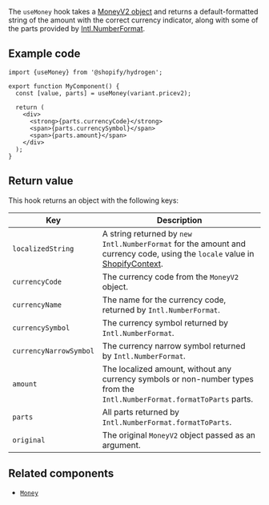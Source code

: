 The `useMoney` hook takes a [MoneyV2 object](/api/storefront/reference/common-objects/moneyv2) and returns a
default-formatted string of the amount with the correct currency indicator, along with some of the parts provided by
[Intl.NumberFormat](https://developer.mozilla.org/en-US/docs/Web/JavaScript/Reference/Global_Objects/Intl/NumberFormat).

## Example code

```tsx
import {useMoney} from '@shopify/hydrogen';

export function MyComponent() {
  const [value, parts] = useMoney(variant.pricev2);

  return (
    <div>
      <strong>{parts.currencyCode}</strong>
      <span>{parts.currencySymbol}</span>
      <span>{parts.amount}</span>
    </div>
  );
}
```

## Return value

This hook returns an object with the following keys:

| Key                    | Description                                                                                                                                                      |
| ---------------------- | ---------------------------------------------------------------------------------------------------------------------------------------------------------------- |
| `localizedString`      | A string returned by `new Intl.NumberFormat` for the amount and currency code, using the `locale` value in [ShopifyContext](/api/hydrogen/hooks/global/useshop). |
| `currencyCode`         | The currency code from the `MoneyV2` object.                                                                                                                     |
| `currencyName`         | The name for the currency code, returned by `Intl.NumberFormat`.                                                                                                 |
| `currencySymbol`       | The currency symbol returned by `Intl.NumberFormat`.                                                                                                             |
| `currencyNarrowSymbol` | The currency narrow symbol returned by `Intl.NumberFormat`.                                                                                                      |
| `amount`               | The localized amount, without any currency symbols or non-number types from the `Intl.NumberFormat.formatToParts` parts.                                         |
| `parts`                | All parts returned by `Intl.NumberFormat.formatToParts`.                                                                                                         |
| `original`             | The original `MoneyV2` object passed as an argument.                                                                                                             |

## Related components

- [`Money`](/api/hydrogen/components/primitive/money)
